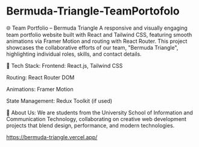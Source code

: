 # Bermuda-Triangle-TeamPortofolo
🌐 Team Portfolio – Bermuda Triangle
A responsive and visually engaging team portfolio website built with React and Tailwind CSS, featuring smooth animations via Framer Motion and routing with React Router. This project showcases the collaborative efforts of our team, "Bermuda Triangle", highlighting individual roles, skills, and contact details.

🚀 Tech Stack:
Frontend: React.js, Tailwind CSS

Routing: React Router DOM

Animations: Framer Motion

State Management: Redux Toolkit (if used)

🏫 About Us:
We are students from the University School of Information and Communication Technology, collaborating on creative web development projects that blend design, performance, and modern technologies.

https://bermuda-triangle.vercel.app/
